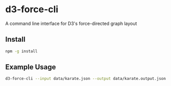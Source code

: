 # d3-force-cli
A command line interface for D3's force-directed graph layout

## Install
```sh
npm -g install
```

## Example Usage
```sh
d3-force-cli --input data/karate.json --output data/karate.output.json --link-distance 25 --charge-strength -45
```
